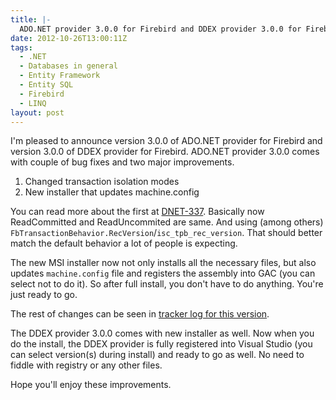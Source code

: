 ```yaml
---
title: |-
  ADO.NET provider 3.0.0 for Firebird and DDEX provider 3.0.0 for Firebird released
date: 2012-10-26T13:00:11Z
tags:
  - .NET
  - Databases in general
  - Entity Framework
  - Entity SQL
  - Firebird
  - LINQ
layout: post
---
```

I'm pleased to announce version 3.0.0 of ADO.NET provider for Firebird and version 3.0.0 of DDEX provider for Firebird. ADO.NET provider 3.0.0 comes with couple of bug fixes and two major improvements.

1. Changed transaction isolation modes
2. New installer that updates machine.config

You can read more about the first at [DNET-337][1]. Basically now ReadCommitted and ReadUncommited are same. And using (among others) `FbTransactionBehavior.RecVersion`/`isc_tpb_rec_version`. That should better match the default behavior a lot of people is expecting.

The new MSI installer now not only installs all the necessary files, but also updates `machine.config` file and registers the assembly into GAC (you can select not to do it). So after full install, you don't have to do anything. You're just ready to go.

The rest of changes can be seen in [tracker log for this version][2].

The DDEX provider 3.0.0 comes with new installer as well. Now when you do the install, the DDEX provider is fully registered into Visual Studio (you can select version(s) during install) and ready to go as well. No need to fiddle with registry or any other files.

Hope you'll enjoy these improvements.

[1]: http://tracker.firebirdsql.org/browse/DNET-337
[2]: http://tracker.firebirdsql.org/secure/IssueNavigator.jspa?reset=true&pid=10003&fixfor=10470